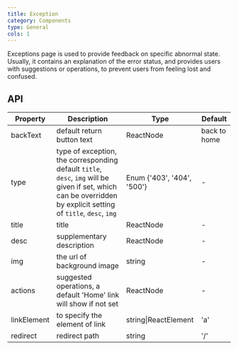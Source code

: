 ```yaml
---
title: Exception
category: Components
type: General
cols: 1
---
```


Exceptions page is used to provide feedback on specific abnormal state. Usually, it contains an explanation of the error status, and provides users with suggestions or operations, to prevent users from feeling lost and confused.

## API

Property | Description | Type | Default
---------|-------------|------|--------
| backText | default return button text | ReactNode | back to home |
type | type of exception, the corresponding default `title`, `desc`, `img` will be given if set, which can be overridden by explicit setting of `title`, `desc`, `img` | Enum {'403', '404', '500'} | -
title | title | ReactNode | -
desc | supplementary description | ReactNode | -
img | the url of background image | string | -
actions | suggested operations, a default 'Home' link will show if not set | ReactNode | -
linkElement | to specify the element of link | string\|ReactElement | 'a'
redirect | redirect path | string | '/'